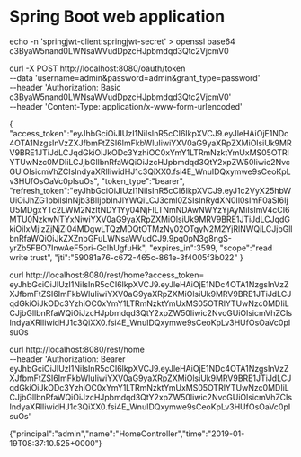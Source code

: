 # Spring Boot web application

echo -n 'springjwt-client:springjwt-secret' > openssl base64
c3ByaW5nand0LWNsaWVudDpzcHJpbmdqd3Qtc2VjcmV0

curl -X POST http://localhost:8080/oauth/token \
--data 'username=admin&password=admin&grant_type=password' \
--header 'Authorization: Basic c3ByaW5nand0LWNsaWVudDpzcHJpbmdqd3Qtc2VjcmV0' \
--header 'Content-Type: application/x-www-form-urlencoded'

{
  "access_token":"eyJhbGciOiJIUzI1NiIsInR5cCI6IkpXVCJ9.eyJleHAiOjE1NDc4OTA1NzgsInVzZXJfbmFtZSI6ImFkbWluIiwiYXV0aG9yaXRpZXMiOlsiUk9MRV9BRE1JTiJdLCJqdGkiOiJkODc3YzhiOC0xYmY1LTRmNzktYmUxMS05OTRlYTUwNzc0MDIiLCJjbGllbnRfaWQiOiJzcHJpbmdqd3QtY2xpZW50Iiwic2NvcGUiOlsicmVhZCIsIndyaXRlIiwidHJ1c3QiXX0.fsi4E_WnuIDQxymwe9sCeoKpLv3HUfOsOaVc0pIsuOs",
  "token_type":"bearer",
  "refresh_token":"eyJhbGciOiJIUzI1NiIsInR5cCI6IkpXVCJ9.eyJ1c2VyX25hbWUiOiJhZG1pbiIsInNjb3BlIjpbInJlYWQiLCJ3cml0ZSIsInRydXN0Il0sImF0aSI6IjU5MDgxYTc2LWM2NzItNDY1Yy04NjFlLTNmNDAwNWYzYjAyMiIsImV4cCI6MTU0NzkwNTYxNiwiYXV0aG9yaXRpZXMiOlsiUk9MRV9BRE1JTiJdLCJqdGkiOiIxMjIzZjNjZi04MDgwLTQzMDQtOTMzNy02OTgyN2M2YjRlNWQiLCJjbGllbnRfaWQiOiJkZXZnbGFuLWNsaWVudCJ9.9pq0pN3g8ngS-yrZb5FBO7InwAeF5pri-GclhUgfuHk",
  "expires_in":3599,
  "scope":"read write trust",
  "jti":"59081a76-c672-465c-861e-3f4005f3b022"
}

curl http://localhost:8080/rest/home?access_token=\
eyJhbGciOiJIUzI1NiIsInR5cCI6IkpXVCJ9.eyJleHAiOjE1NDc4OTA1NzgsInVzZXJfbmFtZSI6ImFkbWluIiwiYXV0aG9yaXRpZXMiOlsiUk9MRV9BRE1JTiJdLCJqdGkiOiJkODc3YzhiOC0xYmY1LTRmNzktYmUxMS05OTRlYTUwNzc0MDIiLCJjbGllbnRfaWQiOiJzcHJpbmdqd3QtY2xpZW50Iiwic2NvcGUiOlsicmVhZCIsIndyaXRlIiwidHJ1c3QiXX0.fsi4E_WnuIDQxymwe9sCeoKpLv3HUfOsOaVc0pIsuOs

curl http://localhost:8080/rest/home \
--header 'Authorization: Bearer eyJhbGciOiJIUzI1NiIsInR5cCI6IkpXVCJ9.eyJleHAiOjE1NDc4OTA1NzgsInVzZXJfbmFtZSI6ImFkbWluIiwiYXV0aG9yaXRpZXMiOlsiUk9MRV9BRE1JTiJdLCJqdGkiOiJkODc3YzhiOC0xYmY1LTRmNzktYmUxMS05OTRlYTUwNzc0MDIiLCJjbGllbnRfaWQiOiJzcHJpbmdqd3QtY2xpZW50Iiwic2NvcGUiOlsicmVhZCIsIndyaXRlIiwidHJ1c3QiXX0.fsi4E_WnuIDQxymwe9sCeoKpLv3HUfOsOaVc0pIsuOs'

{"principal":"admin","name":"HomeController","time":"2019-01-19T08:37:10.525+0000"}
